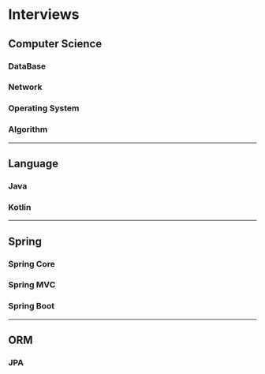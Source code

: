# Interviews

## Computer Science
### DataBase

### Network

### Operating System

### Algorithm

---
## Language

### Java

### Kotlin

---
## Spring

### Spring Core

### Spring MVC

### Spring Boot

---
## ORM

### JPA

